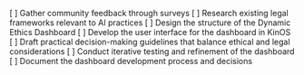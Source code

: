 [ ] Gather community feedback through surveys
[ ] Research existing legal frameworks relevant to AI practices
[ ] Design the structure of the Dynamic Ethics Dashboard
[ ] Develop the user interface for the dashboard in KinOS
[ ] Draft practical decision-making guidelines that balance ethical and legal considerations
[ ] Conduct iterative testing and refinement of the dashboard
[ ] Document the dashboard development process and decisions